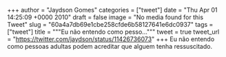 
+++
author = "Jaydson Gomes"
categories = ["tweet"]
date = "Thu Apr 01 14:25:09 +0000 2010"
draft = false
image = "No media found for this Tweet"
slug = "60a4a7db69e1cbe258cfde6b58127641e6dc0937"
tags = ["tweet"]
title = """Eu não entendo como pesso..."""
tweet = true
tweet_url = "https://twitter.com/jaydson/status/11426736073"
+++
Eu não entendo como pessoas adultas podem acreditar que alguem tenha ressuscitado.
